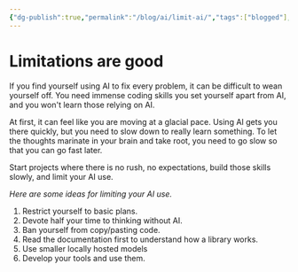 ```yaml
---
{"dg-publish":true,"permalink":"/blog/ai/limit-ai/","tags":["blogged"],"updated":"2025-08-28T07:24:35.300+01:00"}
---
```


# Limitations are good
If you find yourself using AI to fix every problem, it can be difficult to wean yourself off. You need immense coding skills you set yourself apart from AI, and you won't learn those relying on AI.

At first, it can feel like you are moving at a glacial pace. Using AI gets you there quickly, but you need to slow down to really learn something. To let the thoughts marinate in your brain and take root, you need to go slow so that you can go fast later.

Start projects where there is no rush, no expectations, build those skills slowly, and limit your AI use.

*Here are some ideas for limiting your AI use.*
1. Restrict yourself to basic plans.
2. Devote half your time to thinking without AI.
3. Ban yourself from copy/pasting code.
4. Read the documentation first to understand how a library works.
5. Use smaller locally hosted models
6. Develop your tools and use them.

